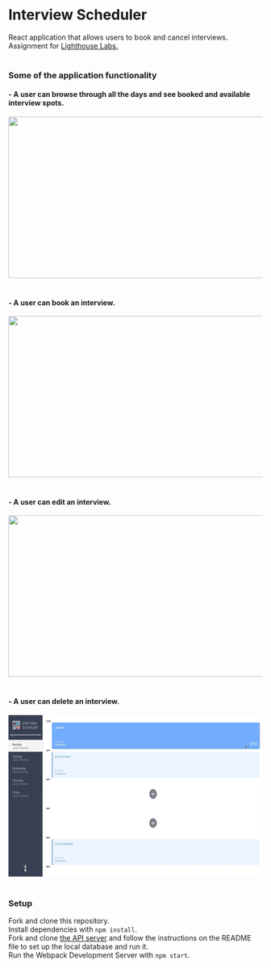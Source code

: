 # **Interview Scheduler**
React application that allows users to book and cancel interviews.<br />
Assignment for [Lighthouse Labs.](https://www.lighthouselabs.ca/)<br /><br />



### **Some of the application functionality**<br />

#### - A user can browse through all the days and see booked and available interview spots.

<img src="docs/Browse through the different days.gif" width="640" height="320"/><br /><br />

#### - A user can book an interview.

<img src="docs/user can book an interview.gif" width="640" height="320"/><br /><br />


#### - A user can edit an interview.

<img src="docs/user can edit an interview.gif" width="640" height="320"/><br /><br />


#### - A user can delete an interview.

<img src="docs/user can delete an interview.gif" width="640" height="320"/><br /><br />


### **Setup**

Fork and clone this repository.<br />
Install dependencies with `npm install`.<br />
Fork and clone [the API server](https://github.com/lighthouse-labs/scheduler-api) and follow the instructions on the README file to set up the local database and run it.<br />
Run the Webpack Development Server with `npm start`.<br />